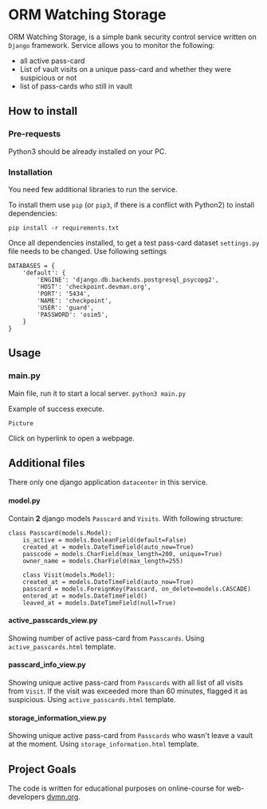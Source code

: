 # ORM Watching Storage
ORM Watching Storage, is a simple bank security control service written on `Django` framework.
Service allows you to monitor the following: 
- all active pass-card
- List of vault visits on a unique pass-card and whether they were suspicious or not
- list of pass-cards who still in vault

## How to install
### Pre-requests
Python3 should be already installed on your PC.

### Installation
You need few additional libraries to run the service.

To install them use `pip` (or `pip3`, if there is a conflict with Python2) to install dependencies:

```
pip install -r requirements.txt
```
Once all dependencies installed, to get a test pass-card dataset `settings.py` file needs to be changed.
Use following settings
```
DATABASES = {
    'default': {
        'ENGINE': 'django.db.backends.postgresql_psycopg2',
        'HOST': 'checkpoint.devman.org',
        'PORT': '5434',
        'NAME': 'checkpoint',
        'USER': 'guard',
        'PASSWORD': 'osim5',
    }
}
```

## Usage
### main.py
Main file, run it to start a local server.
`python3 main.py `

Example of success execute.

`Picture`

Click on hyperlink to open a webpage.
## Additional files
There only one django application ``datacenter`` in this service.
#### model.py
Contain **2** django models `Passcard` and `Visits`. 
With following structure:
```
class Passcard(models.Model):
    is_active = models.BooleanField(default=False)
    created_at = models.DateTimeField(auto_now=True)
    passcode = models.CharField(max_length=200, unique=True)
    owner_name = models.CharField(max_length=255)
    
    class Visit(models.Model):
    created_at = models.DateTimeField(auto_now=True)
    passcard = models.ForeignKey(Passcard, on_delete=models.CASCADE)
    entered_at = models.DateTimeField()
    leaved_at = models.DateTimeField(null=True)
```
#### active_passcards_view.py
Showing number of active pass-card from ``Passcards``. Using `active_passcards.html` template.

#### passcard_info_view.py
Showing unique active pass-card from ``Passcards`` with all list of all visits from `Visit`.
If the visit was exceeded more than 60 minutes, flagged it as suspicious.
Using `active_passcards.html` template.
#### storage_information_view.py
Showing unique active pass-card from ``Passcards`` who wasn't leave a vault at the moment.
Using `storage_information.html` template.

## Project Goals

The code is written for educational purposes on online-course for web-developers [dvmn.org](https://dvmn.org/).